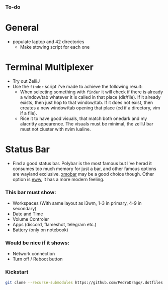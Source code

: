 ### To-do

# General
- populate laptop and 42 directories
    - Make stowing script for each one

# Terminal Multiplexer
- Try out ZelliJ
- Use the `finder` script i've made to achieve the following result:
    - When selecting something with `finder` it will check if there is already a window/tab whatever it is called in that place (dir/file). If it already exists, then just hop to that window/tab. If it does not exist, then creates a new window/tab opening that place (cd if a directory, vim if a file).
    - Rice it to have good visuals, that match both onedark and my alacritty appearence. The visuals must be minimal, the zelliJ bar must not cluster with nvim lualine.

# Status Bar
- Find a good status bar. Polybar is the most famous but I've herad it consumes too much memory for just a bar, and other famous options are wayland exclusive. [xmobar](https://codeberg.org/xmobar/xmobar) may be a good choice though. Other option is [eww](https://github.com/elkowar/eww), it has a more modern feeling.
### This bar must show:
- Workspaces (With same layout as i3wm, 1-3 in primary, 4-9 in secondary)
- Date and Time
- Volume Controler
- Apps (discord, flameshot, telegram etc.)
- Battery (only on notebook)
### Would be nice if it shows:
- Network connection
- Turn off / Reboot button
    
### Kickstart
```bash
git clone --recurse-submodules https://github.com/PedroDrago/.dotfiles.git && cd .dotfiles && ./install
```
